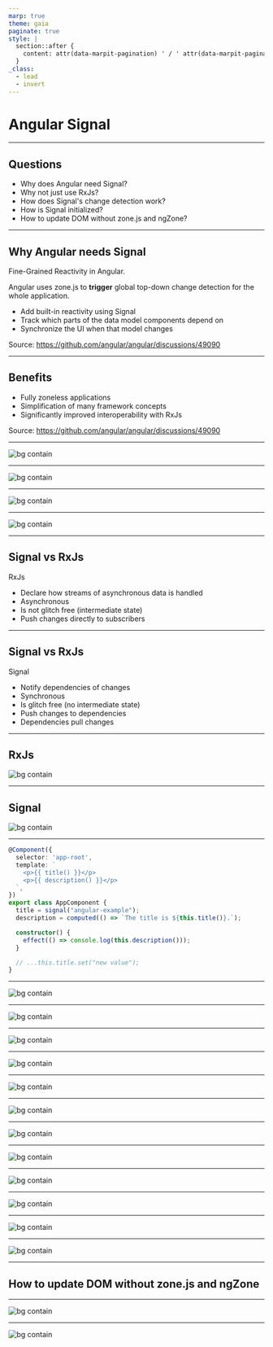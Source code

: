 ```yaml
---
marp: true
theme: gaia
paginate: true
style: |
  section::after {
    content: attr(data-marpit-pagination) ' / ' attr(data-marpit-pagination-total);
  }
_class:
  - lead
  - invert
---
```


# Angular Signal

---
## Questions

- Why does Angular need Signal?
- Why not just use RxJs?
- How does Signal's change detection work?
- How is Signal initialized?
- How to update DOM without zone.js and ngZone?

---
## Why Angular needs Signal
Fine-Grained Reactivity in Angular.

Angular uses zone.js to **trigger** global top-down change detection for the whole application.

- Add built-in reactivity using Signal
- Track which parts of the data model components depend on
- Synchronize the UI when that model changes

Source: https://github.com/angular/angular/discussions/49090

---
## Benefits

- Fully zoneless applications
- Simplification of many framework concepts
- Significantly improved interoperability with RxJs

Source: https://github.com/angular/angular/discussions/49090

---
![bg contain](src/change_detection_comparison_01.svg)

---
![bg contain](src/change_detection_comparison_02.svg)

---
![bg contain](src/change_detection_comparison_03.svg)

---
![bg contain](src/change_detection_comparison_04.svg)

---
## Signal vs RxJs

RxJs

- Declare how streams of asynchronous data is handled
- Asynchronous
- Is not glitch free (intermediate state)
- Push changes directly to subscribers

---
## Signal vs RxJs

Signal

- Notify dependencies of changes
- Synchronous
- Is glitch free (no intermediate state)
- Push changes to dependencies
- Dependencies pull changes

---
## RxJs
![bg contain](src/diamond_problem.svg)

---
## Signal
![bg contain](src/no_diamond_problem.svg)

---
```typescript
@Component({
  selector: 'app-root',
  template: `
    <p>{{ title() }}</p>
    <p>{{ description() }}</p>
  `,
})
export class AppComponent {
  title = signal("angular-example");
  description = computed(() => `The title is ${this.title()}.`);

  constructor() {
    effect(() => console.log(this.description()));
  }

  // ...this.title.set("new value");
}
```

---
![bg contain](src/signals_timeline_01.svg)

---
![bg contain](src/signals_timeline_02.svg)

---
![bg contain](src/signals_timeline_03.svg)

---
![bg contain](src/signals_timeline_04.svg)

---
![bg contain](src/signals_timeline_05.svg)

---
![bg contain](src/signals_timeline_06.svg)

---
![bg contain](src/signals_timeline_07.svg)

---
![bg contain](src/signals_timeline_08.svg)

---
![bg contain](src/signals_timeline_09.svg)

---
![bg contain](src/signals_timeline_10.svg)

---
![bg contain](src/signals_timeline_11.svg)

---
![bg contain](src/signals_timeline_12.svg)

---
## How to update DOM without zone.js and ngZone


---
![bg contain](src/change_detection_rendering_cycle.webp)

---
![bg contain](src/framework.svg)
